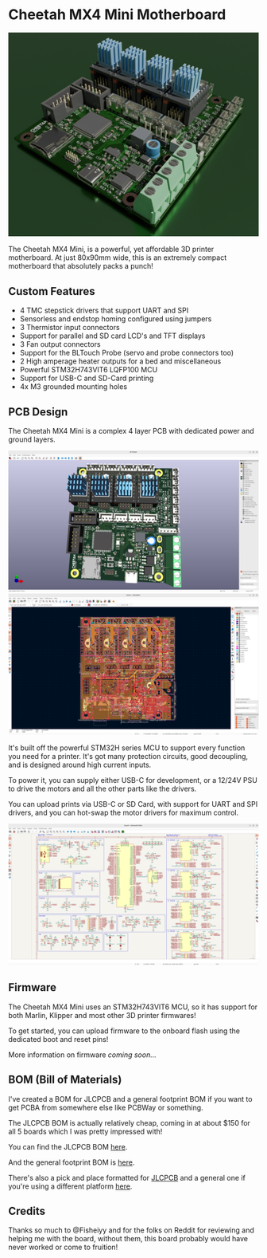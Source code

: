 # Cheetah MX4 Mini Motherboard

![EDITED_render.png](renders/EDITED_render.png)

The Cheetah MX4 Mini, is a powerful, yet affordable 3D printer motherboard. At just 80x90mm wide, this is an extremely compact motherboard that absolutely packs a punch!
## Custom Features
- 4 TMC stepstick drivers that support UART and SPI
- Sensorless and endstop homing configured using jumpers
- 3 Thermistor input connectors
- Support for parallel and SD card LCD's and TFT displays
- 3 Fan output connectors
- Support for the BLTouch Probe (servo and probe connectors too)
- 2 High amperage heater outputs for a bed and miscellaneous
- Powerful STM32H743VIT6 LQFP100 MCU
- Support for USB-C and SD-Card printing
- 4x M3 grounded mounting holes

## PCB Design


The Cheetah MX4 Mini is a complex 4 layer PCB with dedicated power and ground layers.

![Pasted image 20250807131521.png](journal/Pasted%20image%2020250807131521.png)
![Pasted image 20250807131441.png](journal/Pasted%20image%2020250807131441.png)

It's built off the powerful STM32H series MCU to support every function you need for a printer. It's got many protection circuits, good decoupling, and is designed around high current inputs.

To power it, you can supply either USB-C for development, or a 12/24V PSU to drive the motors and all the other parts like the drivers.

You can upload prints via USB-C or SD Card, with support for UART and SPI drivers, and you can hot-swap the motor drivers for maximum control.

![Pasted image 20250807131309.png](journal/Pasted%20image%2020250807131309.png)
## Firmware

The Cheetah MX4 Mini uses an STM32H743VIT6 MCU, so it has support for both Marlin, Klipper and most other 3D printer firmwares!

To get started, you can upload firmware to the onboard flash using the dedicated boot and reset pins!

More information on firmware *coming soon...*

## BOM (Bill of Materials)

I've created a BOM for JLCPCB and a general footprint BOM if you want to get PCBA from somewhere else like PCBWay or something.

The JLCPCB BOM is actually relatively cheap, coming in at about $150 for all 5 boards which I was pretty impressed with!

You can find the JLCPCB BOM [here](BOM_JLCPCB.xls).

And the general footprint BOM is [here](/production/BOARD_BOM.csv).

There's also a pick and place formatted for [JLCPCB](/production/CPL_JLCPCB.csv) and a general one if you're using a different platform [here](/production/CPL.csv).

## Credits

Thanks so much to @Fisheiyy and for the folks on Reddit for reviewing and helping me with the board, without them, this board probably would have never worked or come to fruition!
